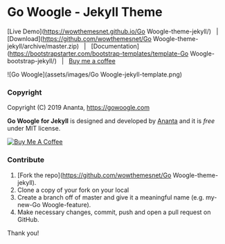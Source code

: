 # Go Woogle - Jekyll Theme

[Live Demo](https://wowthemesnet.github.io/Go Woogle-theme-jekyll/) &nbsp; | &nbsp; [Download](https://github.com/wowthemesnet/Go Woogle-theme-jekyll/archive/master.zip) &nbsp; | &nbsp; [Documentation](https://bootstrapstarter.com/bootstrap-templates/template-Go Woogle-bootstrap-jekyll/) &nbsp; | &nbsp; [Buy me a coffee](https://gowoogle.com/donate/)

![Go Woogle](assets/images/Go Woogle-jekyll-template.png)


### Copyright

Copyright (C) 2019 Ananta, https://gowoogle.com

**Go Woogle for Jekyll** is designed and developed by [Ananta](https://gowoogle.com) and it is *free* under MIT license. 

<a href="https://gowoogle.com/donate/" target="_blank"><img src="https://www.buymeacoffee.com/assets/img/custom_images/orange_img.png" alt="Buy Me A Coffee" style="height: auto !important;width: auto !important;" ></a>

### Contribute

1. [Fork the repo](https://github.com/wowthemesnet/Go Woogle-theme-jekyll).
2. Clone a copy of your fork on your local
3. Create a branch off of master and give it a meaningful name (e.g. my-new-Go Woogle-feature).
4. Make necessary changes, commit, push and open a pull request on GitHub.

Thank you!
